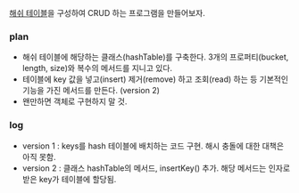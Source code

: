 <p>
<a href="https://github.com/TaekGeunLee/study_JS-remaster-/blob/master/algorithm%20tranning/basic/hash.md">해쉬 테이블</a>을 구성하여 CRUD 하는 프로그램을 만들어보자.
</p>

### plan
* 해쉬 테이블에 해당하는 클래스(hashTable)를 구축한다. 3개의 프로퍼티(bucket, length, size)와 복수의 메서드를 지니고 있다.
* 테이블에 key 값을 넣고(insert) 제거(remove) 하고 조회(read) 하는 등 기본적인 기능을 가진 메서드를 만든다. (version 2)
* 왠만하면 객체로 구현하지 말 것.

### log

* version 1 : keys를 hash 테이블에 배치하는 코드 구현. 해시 충돌에 대한 대책은 아직 못함.
* version 2 : 클래스 hashTable의 메서드, insertKey() 추가. 해당 메서드는 인자로 받은 key가 테이블에 할당됨.